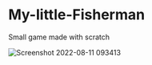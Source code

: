 # My-little-Fisherman
Small game made with scratch


![Screenshot 2022-08-11 093413](https://user-images.githubusercontent.com/110486793/184085392-01e67d4b-fc77-498f-841b-2293da43b6d3.png)
